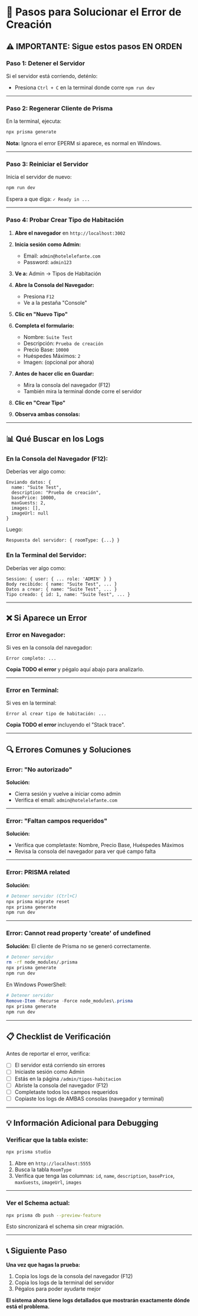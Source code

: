 # 🔧 Pasos para Solucionar el Error de Creación

## ⚠️ IMPORTANTE: Sigue estos pasos EN ORDEN

### **Paso 1: Detener el Servidor**
Si el servidor está corriendo, deténlo:
- Presiona `Ctrl + C` en la terminal donde corre `npm run dev`

---

### **Paso 2: Regenerar Cliente de Prisma**
En la terminal, ejecuta:

```bash
npx prisma generate
```

**Nota:** Ignora el error EPERM si aparece, es normal en Windows.

---

### **Paso 3: Reiniciar el Servidor**
Inicia el servidor de nuevo:

```bash
npm run dev
```

Espera a que diga: `✓ Ready in ...`

---

### **Paso 4: Probar Crear Tipo de Habitación**

1. **Abre el navegador** en `http://localhost:3002`

2. **Inicia sesión como Admin:**
   - Email: `admin@hotelelefante.com`
   - Password: `admin123`

3. **Ve a:** Admin → Tipos de Habitación

4. **Abre la Consola del Navegador:**
   - Presiona `F12`
   - Ve a la pestaña "Console"

5. **Clic en "Nuevo Tipo"**

6. **Completa el formulario:**
   - Nombre: `Suite Test`
   - Descripción: `Prueba de creación`
   - Precio Base: `10000`
   - Huéspedes Máximos: `2`
   - Imagen: (opcional por ahora)

7. **Antes de hacer clic en Guardar:**
   - Mira la consola del navegador (F12)
   - También mira la terminal donde corre el servidor

8. **Clic en "Crear Tipo"**

9. **Observa ambas consolas:**

---

## 📊 Qué Buscar en los Logs

### **En la Consola del Navegador (F12):**

Deberías ver algo como:
```
Enviando datos: {
  name: "Suite Test",
  description: "Prueba de creación",
  basePrice: 10000,
  maxGuests: 2,
  images: [],
  imageUrl: null
}
```

Luego:
```
Respuesta del servidor: { roomType: {...} }
```

### **En la Terminal del Servidor:**

Deberías ver algo como:
```
Session: { user: { ... role: 'ADMIN' } }
Body recibido: { name: "Suite Test", ... }
Datos a crear: { name: "Suite Test", ... }
Tipo creado: { id: 1, name: "Suite Test", ... }
```

---

## ❌ Si Aparece un Error

### **Error en Navegador:**

Si ves en la consola del navegador:
```
Error completo: ...
```

**Copia TODO el error** y pégalo aquí abajo para analizarlo.

---

### **Error en Terminal:**

Si ves en la terminal:
```
Error al crear tipo de habitación: ...
```

**Copia TODO el error** incluyendo el "Stack trace".

---

## 🔍 Errores Comunes y Soluciones

### **Error: "No autorizado"**
**Solución:**
- Cierra sesión y vuelve a iniciar como admin
- Verifica el email: `admin@hotelelefante.com`

---

### **Error: "Faltan campos requeridos"**
**Solución:**
- Verifica que completaste: Nombre, Precio Base, Huéspedes Máximos
- Revisa la consola del navegador para ver qué campo falta

---

### **Error: PRISMA related**
**Solución:**
```bash
# Detener servidor (Ctrl+C)
npx prisma migrate reset
npx prisma generate
npm run dev
```

---

### **Error: Cannot read property 'create' of undefined**
**Solución:**
El cliente de Prisma no se generó correctamente.

```bash
# Detener servidor
rm -rf node_modules/.prisma
npx prisma generate
npm run dev
```

En Windows PowerShell:
```powershell
# Detener servidor
Remove-Item -Recurse -Force node_modules\.prisma
npx prisma generate
npm run dev
```

---

## 📋 Checklist de Verificación

Antes de reportar el error, verifica:

- [ ] El servidor está corriendo sin errores
- [ ] Iniciaste sesión como Admin
- [ ] Estás en la página `/admin/tipos-habitacion`
- [ ] Abriste la consola del navegador (F12)
- [ ] Completaste todos los campos requeridos
- [ ] Copiaste los logs de AMBAS consolas (navegador y terminal)

---

## 💡 Información Adicional para Debugging

### **Verificar que la tabla existe:**
```bash
npx prisma studio
```

1. Abre en `http://localhost:5555`
2. Busca la tabla `RoomType`
3. Verifica que tenga las columnas: `id`, `name`, `description`, `basePrice`, `maxGuests`, `imageUrl`, `images`

---

### **Ver el Schema actual:**
```bash
npx prisma db push --preview-feature
```

Esto sincronizará el schema sin crear migración.

---

## 📞 Siguiente Paso

**Una vez que hagas la prueba:**

1. Copia los logs de la consola del navegador (F12)
2. Copia los logs de la terminal del servidor
3. Pégalos para poder ayudarte mejor

**El sistema ahora tiene logs detallados que mostrarán exactamente dónde está el problema.**
